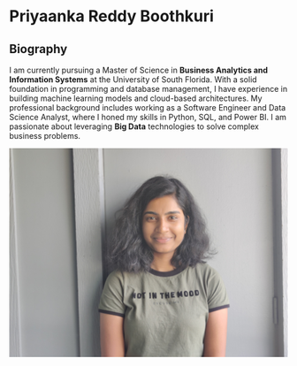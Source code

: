 # Priyaanka Reddy Boothkuri

## Biography
I am currently pursuing a Master of Science in **Business Analytics and Information Systems** at the University of South Florida. With a solid foundation in programming and database management, I have experience in building machine learning models and cloud-based architectures. My professional background includes working as a Software Engineer and Data Science Analyst, where I honed my skills in Python, SQL, and Power BI. I am passionate about leveraging **Big Data** technologies to solve complex business problems.

![Alt text](priyaankareddy-image.jpg)
